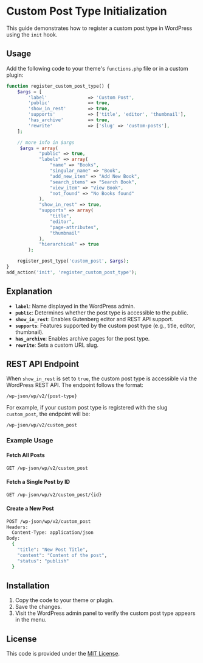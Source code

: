 # Custom Post Type Initialization

This guide demonstrates how to register a custom post type in WordPress using the `init` hook.

## Usage

Add the following code to your theme's `functions.php` file or in a custom plugin:

```php
function register_custom_post_type() {
    $args = [
        'label'               => 'Custom Post',
        'public'              => true,
        'show_in_rest'        => true,
        'supports'            => ['title', 'editor', 'thumbnail'],
        'has_archive'         => true,
        'rewrite'             => ['slug' => 'custom-posts'],
    ];

    // more info in $args
     $args = array(
            "public" => true,
            "labels" => array(
                "name" => "Books",
                "singular_name" => "Book",
                "add_new_item" => "Add New Book",
                "search_items" => "Search Book",
                "view_item" => "View Book",
                "not_found" => "No Books found"
            ),
            "show_in_rest" => true,
            "supports" => array(
                "title",
                "editor",
                "page-attributes",
                "thumbnail"
            ),
            "hierarchical" => true
        );

    register_post_type('custom_post', $args);
}
add_action('init', 'register_custom_post_type');
```

## Explanation

-   **`label`**: Name displayed in the WordPress admin.
-   **`public`**: Determines whether the post type is accessible to the public.
-   **`show_in_rest`**: Enables Gutenberg editor and REST API support.
-   **`supports`**: Features supported by the custom post type (e.g., title, editor, thumbnail).
-   **`has_archive`**: Enables archive pages for the post type.
-   **`rewrite`**: Sets a custom URL slug.

## REST API Endpoint

When `show_in_rest` is set to `true`, the custom post type is accessible via the WordPress REST API. The endpoint follows the format:

```
/wp-json/wp/v2/{post-type}
```

For example, if your custom post type is registered with the slug `custom_post`, the endpoint will be:

```
/wp-json/wp/v2/custom_post
```

### Example Usage

#### Fetch All Posts

```bash
GET /wp-json/wp/v2/custom_post
```

#### Fetch a Single Post by ID

```bash
GET /wp-json/wp/v2/custom_post/{id}
```

#### Create a New Post

```bash
POST /wp-json/wp/v2/custom_post
Headers:
  Content-Type: application/json
Body:
  {
    "title": "New Post Title",
    "content": "Content of the post",
    "status": "publish"
  }
```

## Installation

1. Copy the code to your theme or plugin.
2. Save the changes.
3. Visit the WordPress admin panel to verify the custom post type appears in the menu.

## License

This code is provided under the [MIT License](LICENSE).
